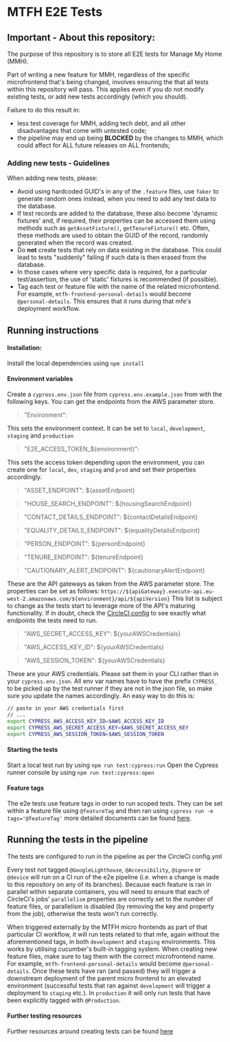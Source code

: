 # MTFH E2E Tests

## Important - About this repository:
The purpose of this repository is to store all E2E tests for Manage My Home (MMH).

Part of writing a new feature for MMH, regardless of the specific microfrontend that's being changed, involves ensuring the that all tests within this repository will pass. This applies even if you do not modify existing tests, or add new tests accordingly (which you should). 

Failure to do this result in:
- less test coverage for MMH, adding tech debt, and all other disadvantages that come with untested code; 
- the pipeline may end up being **BLOCKED** by the changes to MMH, which could affect for ALL future releases on ALL frontends;

### Adding new tests - Guidelines
When adding new tests, please:
- Avoid using hardcoded GUID's in any of the `.feature` files, use `faker` to generate random ones instead, when you need to add any test data to the database.
- If test records are added to the database, these also become 'dynamic fixtures' and, if required, their properties can be accessed them using methods such as `getAssetFixture()`, `getTenureFixture()` etc. Often, these methods are used to obtain the GUID of the record, randomly generated when the record was created.
- Do **not** create tests that rely on data existing in the database. This could lead to tests "suddenly" failing if such data is then erased from the database.
- In those cases where very specific data is required, for a particular test/assertion, the use of 'static' fixtures is recommended (if possible).
- Tag each test or feature file with the name of the related microfrontend. For example, `mtfh-frontend-personal-details` would become `@personal-details`. This ensures that it runs during that mfe's deployment workflow.

## Running instructions
#### Installation:
Install the local dependencies using `npm install`

#### Environment variables
Create a `cypress.env.json` file from `cypress.env.example.json` from  with the following keys. You can get the endpoints from the AWS parameter store.
>"Environment":

This sets the environment context. It can be set to `local`, `development`, `staging` and `production`

>"E2E_ACCESS_TOKEN_${environment}":

This sets the access token depending upon the environment, you can create one for `local`, `dev`, `staging` and `prod` and set their properties accordingly.

>"ASSET_ENDPOINT": ${assetEndpoint}

>"HOUSE_SEARCH_ENDPOINT": ${housingSearchEndpoint}

>"CONTACT_DETAILS_ENDPOINT": ${contactDetailsEndpoint}

>"EQUALITY_DETAILS_ENDPOINT": ${equalityDetailsEndpoint}

>"PERSON_ENDPOINT": ${personEndpoint}

>"TENURE_ENDPOINT": ${tenureEndpoint}

>"CAUTIONARY_ALERT_ENDPOINT": ${cautionaryAlertEndpoint}

These are the API gateways as taken from the AWS parameter store. The properties can be set as follows: `https://${apiGateway}.execute-api.eu-west-2.amazonaws.com/${environment}/api/${apiVersion}`
This list is subject to change as the tests start to leverage more of the API's maturing functionality. If in doubt, check the [CircleCI config](https://github.com/LBHackney-IT/mtfh-tl-e2e-tests/blob/83f7a7c8b13124a7d7ecac845ed5a235abe87fd9/.circleci/config.yml#L87) to see exactly what endpoints the tests need to run.

>"AWS_SECRET_ACCESS_KEY": ${yourAWSCredentials}

>"AWS_ACCESS_KEY_ID": ${yourAWSCredentials}

>"AWS_SESSION_TOKEN": ${yourAWSCredentials}

These are your AWS credentials. Please set them in your CLI rather than in your `cypress.env.json`. All env var names have to have the prefix `CYPRESS_` to be picked up by the test runner if they are not in the json file, so make sure you update the names accordingly. An easy way to do this is:

```bash
// paste in your AWS credentials first
// ...
export CYPRESS_AWS_ACCESS_KEY_ID=$AWS_ACCESS_KEY_ID
export CYPRESS_AWS_SECRET_ACCESS_KEY=$AWS_SECRET_ACCESS_KEY
export CYPRESS_AWS_SESSION_TOKEN=$AWS_SESSION_TOKEN
```

#### Starting the tests
Start a local test run by using `npm run test:cypress:run`
Open the Cypress runner console by using `npm run test:cypress:open`

#### Feature tags
The e2e tests use feature tags in order to run scoped tests. They can be set within a feature file using `@featureTag` and then ran using `cypress run -e tags='@featureTag'` more detailed documents can be found [here](https://github.com/TheBrainFamily/cypress-cucumber-preprocessor#running-tagged-tests).

## Running the tests in the pipeline
The tests are configured to run in the pipeline as per the CircleCi config.yml

Every test not tagged `@GoogleLighthouse`, `@Accessibility`, `@ignore` or `@device` will run on a CI run of the e2e pipeline (i.e. when a change is made to this repository on any of its branches). Because each feature is ran in parallel within separate containers, you will need to ensure that each of CircleCi's jobs' `parallelism` properties are correctly set to the number of feature files, or parallelism is disabled (by removing the key and property from the job), otherwise the tests won't run correctly.

When triggered externally by the MTFH micro frontends as part of that particular CI workflow, it will  run tests related to that mfe, again without the aforementioned tags, in both `development` and `staging` environments. This works by utilising cucumber's built-in tagging system. When creating new feature files, make sure to tag them with the correct microfrontend name. For example, `mtfh-frontend-personal-details` would become `@personal-details`. Once these tests have ran (and passed) they will trigger a downstream deployment of the parent micro frontend to an elevated environment (successful tests that ran against `development` will trigger a deployment to `staging` etc.). In `production` it will only run tests that have been explicitly tagged with `@Production`. 

#### Further testing resources
Further resources around creating tests can be found [here](https://drive.google.com/drive/folders/1XRqzngDYWvpfeJov1hbyJ_vBa88Ex2R4)